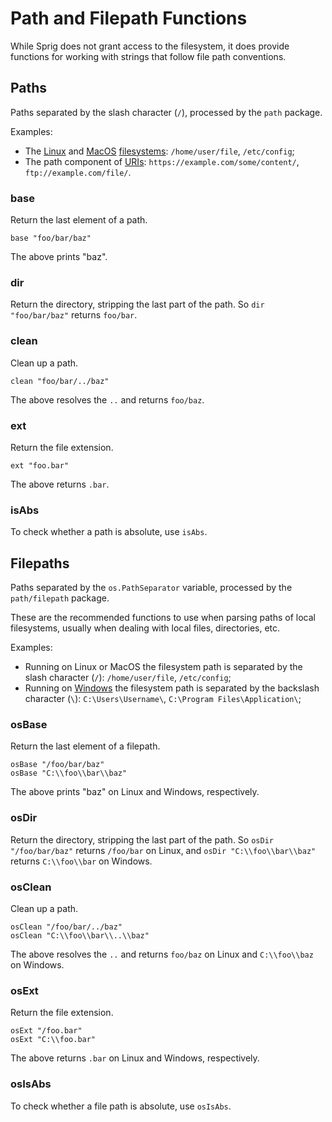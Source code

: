 # Path and Filepath Functions

While Sprig does not grant access to the filesystem, it does provide functions
for working with strings that follow file path conventions.

## Paths

Paths separated by the slash character (`/`), processed by the `path` package.

Examples:

- The [Linux](https://en.wikipedia.org/wiki/Linux) and
  [MacOS](https://en.wikipedia.org/wiki/MacOS)
  [filesystems](https://en.wikipedia.org/wiki/File_system):
  `/home/user/file`, `/etc/config`;
- The path component of
  [URIs](https://en.wikipedia.org/wiki/Uniform_Resource_Identifier):
  `https://example.com/some/content/`, `ftp://example.com/file/`.

### base

Return the last element of a path.

```
base "foo/bar/baz"
```

The above prints "baz".

### dir

Return the directory, stripping the last part of the path. So `dir "foo/bar/baz"`
returns `foo/bar`.

### clean

Clean up a path.

```
clean "foo/bar/../baz"
```

The above resolves the `..` and returns `foo/baz`.

### ext

Return the file extension.

```
ext "foo.bar"
```

The above returns `.bar`.

### isAbs

To check whether a path is absolute, use `isAbs`.

## Filepaths

Paths separated by the `os.PathSeparator` variable, processed by the `path/filepath` package.

These are the recommended functions to use when parsing paths of local filesystems, usually when dealing with local files, directories, etc.

Examples:

- Running on Linux or MacOS the filesystem path is separated by the slash character (`/`):
  `/home/user/file`, `/etc/config`;
- Running on [Windows](https://en.wikipedia.org/wiki/Microsoft_Windows)
  the filesystem path is separated by the backslash character (`\`):
  `C:\Users\Username\`, `C:\Program Files\Application\`;

### osBase

Return the last element of a filepath.

```
osBase "/foo/bar/baz"
osBase "C:\\foo\\bar\\baz"
```

The above prints "baz" on Linux and Windows, respectively.

### osDir

Return the directory, stripping the last part of the path. So `osDir "/foo/bar/baz"`
returns `/foo/bar` on Linux, and `osDir "C:\\foo\\bar\\baz"`
returns `C:\\foo\\bar` on Windows.

### osClean

Clean up a path.

```
osClean "/foo/bar/../baz"
osClean "C:\\foo\\bar\\..\\baz"
```

The above resolves the `..` and returns `foo/baz` on Linux and `C:\\foo\\baz` on Windows.

### osExt

Return the file extension.

```
osExt "/foo.bar"
osExt "C:\\foo.bar"
```

The above returns `.bar` on Linux and Windows, respectively.

### osIsAbs

To check whether a file path is absolute, use `osIsAbs`.
